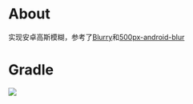 # About
实现安卓高斯模糊，参考了[Blurry](https://github.com/wasabeef/Blurry)和[500px-android-blur](https://github.com/500px/500px-android-blur)

# Gradle
[![](https://jitpack.io/v/zj565061763/blur.svg)](https://jitpack.io/#zj565061763/blur)
